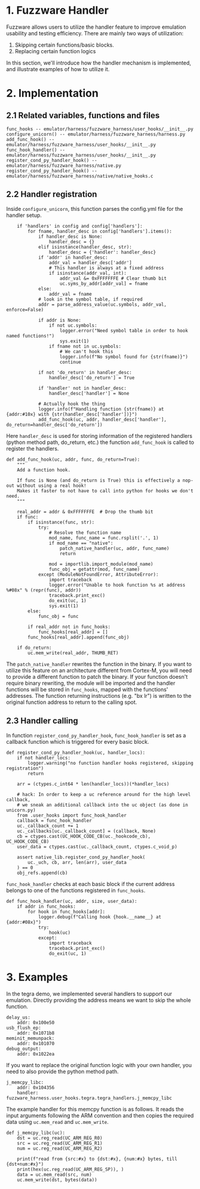 # 1. Fuzzware Handler
Fuzzware allows users to utilize the handler feature to improve emulation usability and testing efficiency. There are mainly two ways of utilization:
1. Skipping certain functions/basic blocks.
2. Replacing certain function logics

In this section, we'll introduce how the handler mechanism is implemented, and illustrate examples of how to utilize it.

# 2. Implementation
## 2.1 Related variables, functions and files
```
func_hooks -- emulator/harness/fuzzware_harness/user_hooks/__init__.py
configure_unicorn() -- emulator/harness/fuzzware_harness/harness.py
add_func_hook() -- emulator/harness/fuzzware_harness/user_hooks/__init__.py
func_hook_handler() -- emulator/harness/fuzzware_harness/user_hooks/__init__.py
register_cond_py_handler_hook() -- emulator/harness/fuzzware_harness/native.py
register_cond_py_handler_hook() -- emulator/harness/fuzzware_harness/native/native_hooks.c
```

## 2.2 Handler registration
Inside `configure_unicorn`, this function parses the config.yml file for the handler setup.
```
    if 'handlers' in config and config['handlers']:
        for fname, handler_desc in config['handlers'].items():
            if handler_desc is None:
                handler_desc = {}
            elif isinstance(handler_desc, str):
                handler_desc = {'handler': handler_desc}
            if 'addr' in handler_desc:
                addr_val = handler_desc['addr']
                # This handler is always at a fixed address
                if isinstance(addr_val, int):
                    addr_val &= 0xFFFFFFFE # Clear thumb bit
                    uc.syms_by_addr[addr_val] = fname
            else:
                addr_val = fname
            # look in the symbol table, if required
            addr = parse_address_value(uc.symbols, addr_val, enforce=False)

            if addr is None:
                if not uc.symbols:
                    logger.error("Need symbol table in order to hook named functions!")
                    sys.exit(1)
                if fname not in uc.symbols:
                    # We can't hook this
                    logger.info(f"No symbol found for {str(fname)}")
                    continue

            if not 'do_return' in handler_desc:
                handler_desc['do_return'] = True

            if 'handler' not in handler_desc:
                handler_desc['handler'] = None

            # Actually hook the thing
            logger.info(f"Handling function {str(fname)} at {addr:#10x} with {str(handler_desc['handler'])}")
            add_func_hook(uc, addr, handler_desc['handler'], do_return=handler_desc['do_return'])
```
Here `handler_desc` is used for storing information of the registered handlers (python method path, do_return, etc.) the function `add_func_hook` is called to register the handlers.

```
def add_func_hook(uc, addr, func, do_return=True):
    """
    Add a function hook.

    If func is None (and do_return is True) this is effectively a nop-out without using a real hook!
    Makes it faster to not have to call into python for hooks we don't need.
    """

    real_addr = addr & 0xFFFFFFFE  # Drop the thumb bit
    if func:
        if isinstance(func, str):
            try:
                # Resolve the function name
                mod_name, func_name = func.rsplit('.', 1)
                if mod_name == "native":
                    patch_native_handler(uc, addr, func_name)
                    return

                mod = importlib.import_module(mod_name)
                func_obj = getattr(mod, func_name)
            except (ModuleNotFoundError, AttributeError):
                import traceback
                logger.error("Unable to hook function %s at address %#08x" % (repr(func), addr))
                traceback.print_exc()
                do_exit(uc, 1)
                sys.exit(1)
        else:
            func_obj = func

        if real_addr not in func_hooks:
            func_hooks[real_addr] = []
        func_hooks[real_addr].append(func_obj)

    if do_return:
        uc.mem_write(real_addr, THUMB_RET)
```
The `patch_native_handler` rewrites the function in the binary. If you want to utilize this feature on an architecture different from Cortex-M, you will need to provide a different function to patch the binary. If your function doesn't require binary rewriting, the module will be imported and the handler functions will be stored in `func_hooks`, mapped with the functions' addresses. The function returning instructions (e.g. "bx lr") is written to the original function address to return to the calling spot.

## 2.3 Handler calling
In function `register_cond_py_handler_hook`, `func_hook_handler` is set as a callback function which is triggered for every basic block.
```
def register_cond_py_handler_hook(uc, handler_locs):
    if not handler_locs:
        logger.warning("no function handler hooks registered, skipping registration")
        return

    arr = (ctypes.c_int64 * len(handler_locs))(*handler_locs)

    # hack: In order to keep a uc reference around for the high level callback,
    # we sneak an additional callback into the uc object (as done in unicorn.py)
    from .user_hooks import func_hook_handler
    callback = func_hook_handler
    uc._callback_count += 1
    uc._callbacks[uc._callback_count] = (callback, None)
    cb = ctypes.cast(UC_HOOK_CODE_CB(uc._hookcode_cb), UC_HOOK_CODE_CB)
    user_data = ctypes.cast(uc._callback_count, ctypes.c_void_p)

    assert native_lib.register_cond_py_handler_hook(
        uc._uch, cb, arr, len(arr), user_data
    ) == 0
    obj_refs.append(cb)
```
`func_hook_handler` checks at each basic block if the current address belongs to one of the functions registered in `func_hooks`.

```
def func_hook_handler(uc, addr, size, user_data):
    if addr in func_hooks:
        for hook in func_hooks[addr]:
            logger.debug(f"Calling hook {hook.__name__} at {addr:#08x}")
            try:
                hook(uc)
            except:
                import traceback
                traceback.print_exc()
                do_exit(uc, 1)
```

# 3. Examples
In the tegra demo, we implemented several handlers to support our emulation. Directly providing the address means we want to skip the whole function.
```
delay_us:
    addr: 0x100e50
usb_flush_ep:
    addr: 0x1071b8
meminit_memunpack:
    addr: 0x101070
debug_output:
    addr: 0x1022ea
```

If you want to replace the original function logic with your own handler, you need to also provide the python method path.

```
j_memcpy_libc:
    addr: 0x104356
    handler: fuzzware_harness.user_hooks.tegra.tegra_handlers.j_memcpy_libc
```
The example handler for this memcpy function is as follows. It reads the input arguments following the ARM convention and then copies the required data using `uc.mem_read` and `uc.mem_write`.  
```
def j_memcpy_libc(uc):
    dst = uc.reg_read(UC_ARM_REG_R0)
    src = uc.reg_read(UC_ARM_REG_R1)
    num = uc.reg_read(UC_ARM_REG_R2)

    print(f"read from {src:#x} to {dst:#x}, {num:#x} bytes, till {dst+num:#x}")
    print(hex(uc.reg_read(UC_ARM_REG_SP)), )
    data = uc.mem_read(src, num)
    uc.mem_write(dst, bytes(data))
```